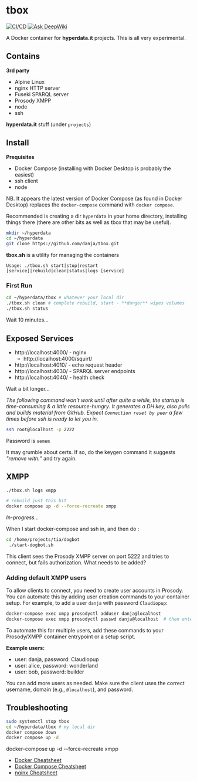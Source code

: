 # tbox

[![CI/CD](https://github.com/danja/tbox/actions/workflows/main.yml/badge.svg)](https://github.com/danja/tbox/actions/workflows/main.yml) [![Ask DeepWiki](https://deepwiki.com/badge.svg)](https://deepwiki.com/danja/tbox)


A Docker container for **hyperdata.it** projects. This is all very experimental.

## Contains

**3rd party**

- Alpine Linux
- nginx HTTP server
- Fuseki SPARQL server
- Prosody XMPP
- node
- ssh

**hyperdata.it** stuff (under `projects`)

## Install

**Prequisites**

* Docker Compose (installing with Docker Desktop is probably the easiest)
* ssh client
* node

NB. It appears the latest version of Docker Compose (as found in Docker Desktop) replaces the `docker-compose` command with `docker compose`.

Recommended is creating a dir `hyperdata` in your home directory, installing things there (there are other bits as well as tbox that may be useful). 

```sh
mkdir ~/hyperdata
cd ~/hyperdata
git clone https://github.com/danja/tbox.git
```

**tbox.sh** is a utility for managing the containers 

`Usage: ./tbox.sh start|stop|restart [service]|rebuild|clean|status|logs [service]`

### First Run

```sh
cd ~/hyperdata/tbox # whatever your local dir
./tbox.sh clean # complete rebuild, start - **danger** wipes volumes
./tbox.sh status
```
Wait 10 minutes...

## Exposed Services

* http://localhost:4000/ - nginx 
  * http://localhost:4000/squirt/
* http://localhost:4010/ - echo request header
* http://localhost:4030/ - SPARQL server endpoints
* http://localhost:4040/ - health check

Wait a bit longer...

*The following command won't work until after quite a while, the startup is time-consuming & a little resource-hungry. It generates a DH key, also pulls and builds material from GitHub. Expect `Connection reset by peer` a few times before ssh is ready to let you in.*

```sh
ssh root@localhost -p 2222
```
Password is `semem`

It may grumble about certs. If so, do the keygen command it suggests *"remove with:"* and try again.

## XMPP

```sh
./tbox.sh logs xmpp

# rebuild just this bit
docker compose up -d --force-recreate xmpp
```

*In-progress...*

When I start docker-compose and ssh in, and then do :
```sh
cd /home/projects/tia/dogbot
 ./start-dogbot.sh
``` 
This client sees the Prosody XMPP server on port 5222 and tries to connect, but fails authorization. What needs to be added?

### Adding default XMPP users

To allow clients to connect, you need to create user accounts in Prosody. You can automate this by adding user creation commands to your container setup. For example, to add a user `danja` with password `Claudiopup`:

```sh
docker-compose exec xmpp prosodyctl adduser danja@localhost
docker-compose exec xmpp prosodyctl passwd danja@localhost  # then enter 'Claudiopup' when prompted
```

To automate this for multiple users, add these commands to your Prosody/XMPP container entrypoint or a setup script.

**Example users:**
- user: danja, password: Claudiopup
- user: alice, password: wonderland
- user: bob, password: builder

You can add more users as needed. Make sure the client uses the correct username, domain (e.g., `@localhost`), and password.

## Troubleshooting

```sh
sudo systemctl stop tbox
cd ~/hyperdata/tbox # my local dir
docker compose down
docker compose up -d
```

docker-compose up -d --force-recreate xmpp


- [Docker Cheatsheet](https://docs.docker.com/get-started/docker_cheatsheet.pdf)
- [Docker Compose Cheatsheet](https://devopscycle.com/pdfs/the-ultimate-docker-compose-cheat-sheet.pdf)
- [nginx Cheatsheet](https://www.docdroid.net/ooD0qnV/nginx-cheat-sheet-pdf)
